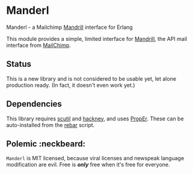 Manderl
=======

Manderl - a Mailchimp [Mandrill](https://mandrillapp.com/api/docs/) interface for Erlang

This module provides a simple, limited interface for [Mandrill](https://mandrillapp.com/api/docs/), the API mail interface from [MailChimp](http://mailchimp.com/).



Status
------

This is a new library and is not considered to be usable yet, let alone production ready.  (In fact, it doesn't even work yet.)



Dependencies
------------

This library requires [scutil](https://github.com/StoneCypher/scutil.github.com/) and [hackney](https://github.com/benoitc/hackney), and uses [PropEr](http://proper.softlab.ntua.gr/).  These can be auto-installed from the [rebar](https://github.com/basho/rebar) script.



Polemic :neckbeard:
-------------------

`Manderl` is MIT licensed, because viral licenses and newspeak language modification are evil.  Free is ***only*** free when it's free for everyone.
